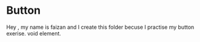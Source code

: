 # Button
Hey , my name is faizan and I create this folder becuse I practise my button exerise.
void element.
